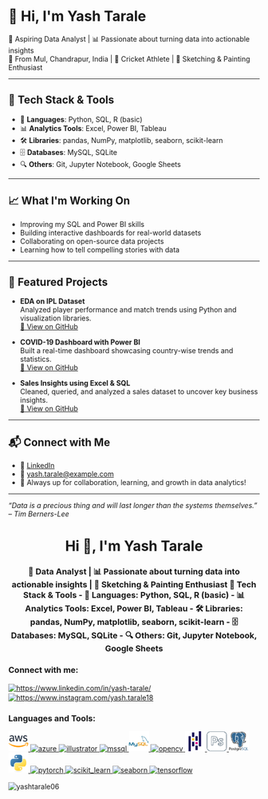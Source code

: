 # 👋 Hi, I'm Yash Tarale

🎯 Aspiring Data Analyst | 📊 Passionate about turning data into actionable insights  
📍 From Mul, Chandrapur, India | 🏏 Cricket Athlete | 🎨 Sketching & Painting Enthusiast

---

## 🧰 Tech Stack & Tools

- 📌 **Languages**: Python, SQL, R (basic)
- 📊 **Analytics Tools**: Excel, Power BI, Tableau
- 🛠 **Libraries**: pandas, NumPy, matplotlib, seaborn, scikit-learn
- 🗄️ **Databases**: MySQL, SQLite
- 🔍 **Others**: Git, Jupyter Notebook, Google Sheets

---

## 📈 What I'm Working On

- Improving my SQL and Power BI skills  
- Building interactive dashboards for real-world datasets  
- Collaborating on open-source data projects  
- Learning how to tell compelling stories with data  

---

## 📂 Featured Projects

- **EDA on IPL Dataset**  
  Analyzed player performance and match trends using Python and visualization libraries.  
  [🔗 View on GitHub](#)

- **COVID-19 Dashboard with Power BI**  
  Built a real-time dashboard showcasing country-wise trends and statistics.  
  [🔗 View on GitHub](#)

- **Sales Insights using Excel & SQL**  
  Cleaned, queried, and analyzed a sales dataset to uncover key business insights.  
  [🔗 View on GitHub](#)

---

## 📬 Connect with Me

- 💼 [LinkedIn](#)  
- 📧 yash.tarale@example.com  
- 🧠 Always up for collaboration, learning, and growth in data analytics!

---

_“Data is a precious thing and will last longer than the systems themselves.” – Tim Berners-Lee_



<h1 align="center">Hi 👋, I'm Yash Tarale</h1>
<h3 align="center">🎯 Data Analyst | 📊 Passionate about turning data into actionable insights | 🎨 Sketching & Painting Enthusiast 🧰 Tech Stack & Tools 
  - 📌 Languages: Python, SQL, R (basic)
  - 📊 Analytics Tools: Excel, Power BI, Tableau 
  - 🛠 Libraries: pandas, NumPy, matplotlib, seaborn, scikit-learn 
  - 🗄️ Databases: MySQL, SQLite - 🔍 Others: Git, Jupyter Notebook, Google Sheets</h3>

<h3 align="left">Connect with me:</h3>
<p align="left">
<a href="https://linkedin.com/in/https://www.linkedin.com/in/yash-tarale/" target="blank"><img align="center" src="https://raw.githubusercontent.com/rahuldkjain/github-profile-readme-generator/master/src/images/icons/Social/linked-in-alt.svg" alt="https://www.linkedin.com/in/yash-tarale/" height="30" width="40" /></a>
<a href="https://instagram.com/https://www.instagram.com/yash.tarale18" target="blank"><img align="center" src="https://raw.githubusercontent.com/rahuldkjain/github-profile-readme-generator/master/src/images/icons/Social/instagram.svg" alt="https://www.instagram.com/yash.tarale18" height="30" width="40" /></a>
</p>

<h3 align="left">Languages and Tools:</h3>
<p align="left"> <a href="https://aws.amazon.com" target="_blank" rel="noreferrer"> <img src="https://raw.githubusercontent.com/devicons/devicon/master/icons/amazonwebservices/amazonwebservices-original-wordmark.svg" alt="aws" width="40" height="40"/> </a> <a href="https://azure.microsoft.com/en-in/" target="_blank" rel="noreferrer"> <img src="https://www.vectorlogo.zone/logos/microsoft_azure/microsoft_azure-icon.svg" alt="azure" width="40" height="40"/> </a> <a href="https://www.adobe.com/in/products/illustrator.html" target="_blank" rel="noreferrer"> <img src="https://www.vectorlogo.zone/logos/adobe_illustrator/adobe_illustrator-icon.svg" alt="illustrator" width="40" height="40"/> </a> <a href="https://www.microsoft.com/en-us/sql-server" target="_blank" rel="noreferrer"> <img src="https://www.svgrepo.com/show/303229/microsoft-sql-server-logo.svg" alt="mssql" width="40" height="40"/> </a> <a href="https://www.mysql.com/" target="_blank" rel="noreferrer"> <img src="https://raw.githubusercontent.com/devicons/devicon/master/icons/mysql/mysql-original-wordmark.svg" alt="mysql" width="40" height="40"/> </a> <a href="https://opencv.org/" target="_blank" rel="noreferrer"> <img src="https://www.vectorlogo.zone/logos/opencv/opencv-icon.svg" alt="opencv" width="40" height="40"/> </a> <a href="https://pandas.pydata.org/" target="_blank" rel="noreferrer"> <img src="https://raw.githubusercontent.com/devicons/devicon/2ae2a900d2f041da66e950e4d48052658d850630/icons/pandas/pandas-original.svg" alt="pandas" width="40" height="40"/> </a> <a href="https://www.photoshop.com/en" target="_blank" rel="noreferrer"> <img src="https://raw.githubusercontent.com/devicons/devicon/master/icons/photoshop/photoshop-line.svg" alt="photoshop" width="40" height="40"/> </a> <a href="https://www.postgresql.org" target="_blank" rel="noreferrer"> <img src="https://raw.githubusercontent.com/devicons/devicon/master/icons/postgresql/postgresql-original-wordmark.svg" alt="postgresql" width="40" height="40"/> </a> <a href="https://www.python.org" target="_blank" rel="noreferrer"> <img src="https://raw.githubusercontent.com/devicons/devicon/master/icons/python/python-original.svg" alt="python" width="40" height="40"/> </a> <a href="https://pytorch.org/" target="_blank" rel="noreferrer"> <img src="https://www.vectorlogo.zone/logos/pytorch/pytorch-icon.svg" alt="pytorch" width="40" height="40"/> </a> <a href="https://scikit-learn.org/" target="_blank" rel="noreferrer"> <img src="https://upload.wikimedia.org/wikipedia/commons/0/05/Scikit_learn_logo_small.svg" alt="scikit_learn" width="40" height="40"/> </a> <a href="https://seaborn.pydata.org/" target="_blank" rel="noreferrer"> <img src="https://seaborn.pydata.org/_images/logo-mark-lightbg.svg" alt="seaborn" width="40" height="40"/> </a> <a href="https://www.tensorflow.org" target="_blank" rel="noreferrer"> <img src="https://www.vectorlogo.zone/logos/tensorflow/tensorflow-icon.svg" alt="tensorflow" width="40" height="40"/> </a> </p>

<p><img align="center" src="https://github-readme-stats.vercel.app/api/top-langs?username=yashtarale06&show_icons=true&locale=en&layout=compact" alt="yashtarale06" /></p>
